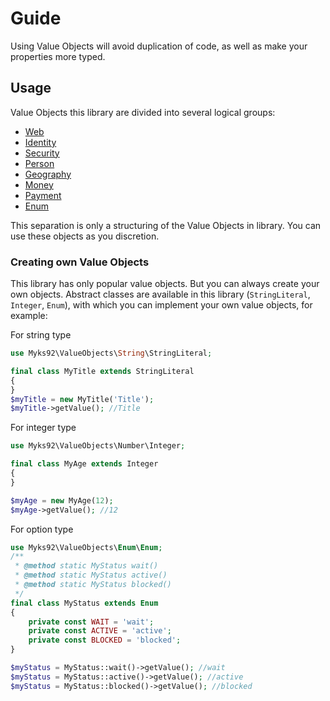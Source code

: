 # Guide
Using Value Objects will avoid duplication of code, as well as make your properties more typed.

## Usage
Value Objects this library are divided into several logical groups:

- [Web](usage/web.md)
- [Identity](usage/identity.md)
- [Security](usage/security.md)
- [Person](usage/person.md)
- [Geography](usage/geography.md)
- [Money](usage/money.md)
- [Payment](usage/payment.md)
- [Enum](usage/enum.md)

This separation is only a structuring of the Value Objects in library. You can use these objects as you discretion.

### Creating own Value Objects
This library has only popular value objects. But you can always create your own objects. Abstract classes are available in this library (`StringLiteral`,` Integer`, `Enum`), with which you can implement your own value objects, for example:

For string type
```php
use Myks92\ValueObjects\String\StringLiteral;

final class MyTitle extends StringLiteral
{
}
$myTitle = new MyTitle('Title');
$myTitle->getValue(); //Title
```

For integer type
```php
use Myks92\ValueObjects\Number\Integer;

final class MyAge extends Integer
{
}

$myAge = new MyAge(12);
$myAge->getValue(); //12
```

For option type
```php
use Myks92\ValueObjects\Enum\Enum;
/**
 * @method static MyStatus wait()
 * @method static MyStatus active()
 * @method static MyStatus blocked()
 */
final class MyStatus extends Enum
{
    private const WAIT = 'wait';
    private const ACTIVE = 'active';
    private const BLOCKED = 'blocked';
}

$myStatus = MyStatus::wait()->getValue(); //wait
$myStatus = MyStatus::active()->getValue(); //active
$myStatus = MyStatus::blocked()->getValue(); //blocked
```